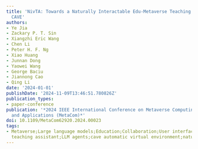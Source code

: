 ```yaml
---
title: 'NivTA: Towards a Naturally Interactable Edu-Metaverse Teaching Assistant for
  CAVE'
authors:
- Ye Jia
- Zackary P. T. Sin
- Xiangzhi Eric Wang
- Chen Li
- Peter H. F. Ng
- Xiao Huang
- Junnan Dong
- Yaowei Wang
- George Baciu
- Jiannong Cao
- Qing Li
date: '2024-01-01'
publishDate: '2024-11-09T13:46:51.780826Z'
publication_types:
- paper-conference
publication: '*2024 IEEE International Conference on Metaverse Computing, Networking,
  and Applications (MetaCom)*'
doi: 10.1109/MetaCom62920.2024.00023
tags:
- Metaverse;Large language models;Education;Collaboration;User interfaces;Mirrors;Feeds;virtual
  teaching assistant;LLM agents;cave automatic virtual environment;natural user interface
---
```

